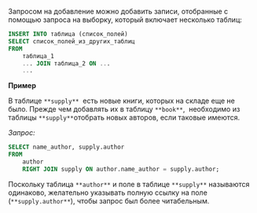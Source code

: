 
Запросом на добавление можно добавить записи, отобранные с помощью запроса на выборку, который включает несколько таблиц:

```sql
INSERT INTO таблица (список_полей)
SELECT список_полей_из_других_таблиц
FROM 
    таблица_1 
    ... JOIN таблица_2 ON ...
    ...
```

**Пример**

В таблице `**supply**`  есть новые книги, которых на складе еще не было. Прежде чем добавлять их в таблицу `**book**`,  необходимо из таблицы `**supply**`отобрать новых авторов, если таковые имеются.

_Запрос:_

```sql
SELECT name_author, supply.author
FROM 
    author 
    RIGHT JOIN supply ON author.name_author = supply.author;
```

Поскольку таблица `**author**` и поле в таблице `**supply**` называются одинаково, желательно указывать полную ссылку на поле (`**supply.author**`), чтобы запрос был более читабельным.